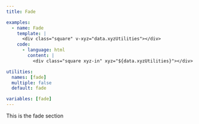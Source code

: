 ```yaml
---
title: Fade

examples:
  - name: Fade
    template: |
      <div class="square" v-xyz="data.xyzUtilities"></div>
    code:
      - language: html
        content: |
          <div class="square xyz-in" xyz="${data.xyzUtilities}"></div>

utilities:
  names: [fade]
  multiple: false
  default: fade

variables: [fade]
---
```


This is the fade section
